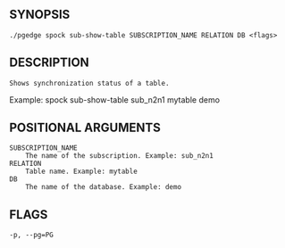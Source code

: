 ## SYNOPSIS
    ./pgedge spock sub-show-table SUBSCRIPTION_NAME RELATION DB <flags>
 
## DESCRIPTION
    Shows synchronization status of a table. 

Example: spock sub-show-table sub_n2n1 mytable demo
 
## POSITIONAL ARGUMENTS
    SUBSCRIPTION_NAME
        The name of the subscription. Example: sub_n2n1
    RELATION
        Table name. Example: mytable
    DB
        The name of the database. Example: demo
 
## FLAGS
    -p, --pg=PG
    
    
